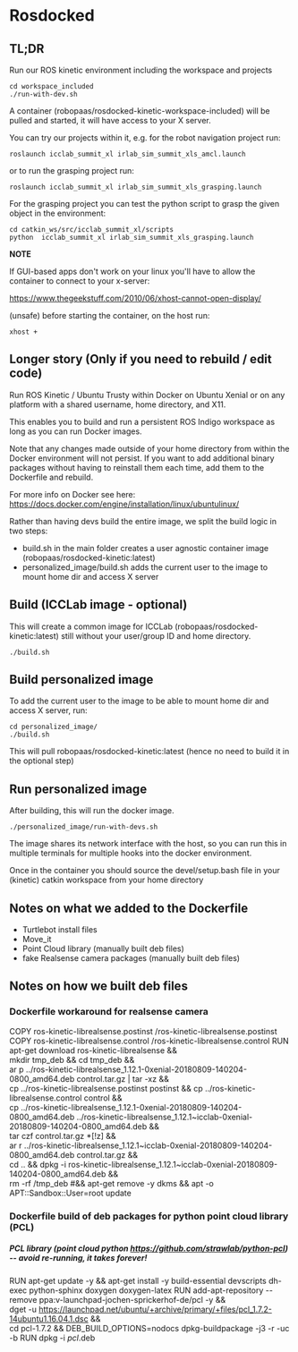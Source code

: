 # Rosdocked

## TL;DR

Run our ROS kinetic environment including the workspace and projects

	cd workspace_included
	./run-with-dev.sh

A container (robopaas/rosdocked-kinetic-workspace-included) will be pulled and started, it will have access to your X server.

You can try our projects within it, e.g. for the robot navigation project run:

	roslaunch icclab_summit_xl irlab_sim_summit_xls_amcl.launch
	
or to run the grasping project run:

	roslaunch icclab_summit_xl irlab_sim_summit_xls_grasping.launch

For the grasping project you can test the python script to grasp the given object in the environment:

	cd catkin_ws/src/icclab_summit_xl/scripts
	python  icclab_summit_xl irlab_sim_summit_xls_grasping.launch



**NOTE** 

If GUI-based apps don't work on your linux you'll have to allow the container to connect to your x-server:

https://www.thegeekstuff.com/2010/06/xhost-cannot-open-display/

(unsafe)  before starting the container, on the host run:

	xhost +

## Longer story (Only if you need to rebuild / edit code)

Run ROS Kinetic / Ubuntu Trusty within Docker on Ubuntu Xenial or on any platform with a shared username, home directory, and X11.

This enables you to build and run a persistent ROS Indigo workspace as long as
you can run Docker images.

Note that any changes made outside of your home directory from within the Docker environment will not persist. If you want to add additional binary packages without having to reinstall them each time, add them to the Dockerfile and rebuild.

For more info on Docker see here: https://docs.docker.com/engine/installation/linux/ubuntulinux/

Rather than having devs build the entire image, we split the build logic in two steps:

 - build.sh in the main folder creates a user agnostic container image (robopaas/rosdocked-kinetic:latest)
 -  personalized_image/build.sh adds the current user to the image to mount home dir and access X server


## Build (ICCLab image - optional)

This will create a common image for ICCLab (robopaas/rosdocked-kinetic:latest) still without your user/group ID and home directory.

```
./build.sh
```

## Build personalized image

To add the current user to the image to be able to mount home dir and access X server, run:

	cd personalized_image/
	./build.sh
	
This will pull robopaas/rosdocked-kinetic:latest (hence no need to build it in the optional step)

## Run personalized image

After building, this will run the docker image.

```
./personalized_image/run-with-devs.sh
```

The image shares its  network interface with the host, so you can run this in
multiple terminals for multiple hooks into the docker environment.

Once in the container you should source the devel/setup.bash file in your (kinetic) catkin workspace from your home directory

## Notes on what we added to the Dockerfile

- Turtlebot install files
- Move_it
- Point Cloud library (manually built deb files)
- fake Realsense camera packages (manually built deb files)

## Notes on how we built deb files

### Dockerfile workaround for realsense camera
COPY ros-kinetic-librealsense.postinst  /ros-kinetic-librealsense.postinst
COPY ros-kinetic-librealsense.control  /ros-kinetic-librealsense.control
RUN apt-get download ros-kinetic-librealsense && \
mkdir tmp_deb && cd tmp_deb && \
ar p ../ros-kinetic-librealsense_1.12.1-0xenial-20180809-140204-0800_amd64.deb control.tar.gz | tar -xz && \
cp ../ros-kinetic-librealsense.postinst postinst && cp ../ros-kinetic-librealsense.control control && \
cp ../ros-kinetic-librealsense_1.12.1-0xenial-20180809-140204-0800_amd64.deb ../ros-kinetic-librealsense_1.12.1~icclab-0xenial-20180809-140204-0800_amd64.deb && \
tar czf control.tar.gz *[!z] && \
ar r ../ros-kinetic-librealsense_1.12.1~icclab-0xenial-20180809-140204-0800_amd64.deb control.tar.gz && \
cd .. && dpkg -i ros-kinetic-librealsense_1.12.1~icclab-0xenial-20180809-140204-0800_amd64.deb && \
rm -rf /tmp_deb #&&  apt-get remove -y dkms && apt -o APT::Sandbox::User=root update

### Dockerfile build of deb packages for python point cloud library (PCL)

##### PCL library (point cloud python https://github.com/strawlab/python-pcl) -- avoid re-running, it takes forever!
RUN apt-get update -y && apt-get install -y build-essential devscripts dh-exec python-sphinx doxygen doxygen-latex
RUN add-apt-repository --remove ppa:v-launchpad-jochen-sprickerhof-de/pcl -y && \
dget -u https://launchpad.net/ubuntu/+archive/primary/+files/pcl_1.7.2-14ubuntu1.16.04.1.dsc && \
cd pcl-1.7.2 && DEB_BUILD_OPTIONS=nodocs dpkg-buildpackage -j3 -r -uc -b
RUN dpkg -i *pcl*.deb
